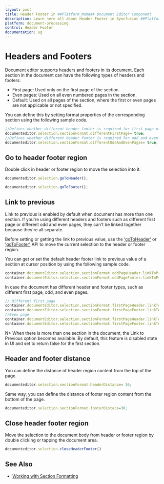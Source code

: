 ```yaml
---
layout: post
title: Header Footer in ##Platform_Name## Document Editor Component
description: Learn here all about Header Footer in Syncfusion ##Platform_Name## Document Editor component of Syncfusion Essential JS 2 and more.
platform: document-processing
control: Header Footer
documentation: ug
---
```



# Headers and Footers

Document editor supports headers and footers in its document. Each section in the document can have the following types of headers and footers:

* First page: Used only on the first page of the section.
* Even pages: Used on all even numbered pages in the section.
* Default: Used on all pages of the section, where the first or even pages are not applicable or not specified.

You can define this by setting format properties of the corresponding section using the following sample code.

```typescript
//Defines whether different header footer is required for first page of the section
documenteditor.selection.sectionFormat.differentFirstPage= true;
//Defines whether different header footer is required for odd and even pages in the section
documenteditor.selection.sectionFormat.differentOddAndEvenPages= true;
```

## Go to header footer region

Double click in header or footer region to move the selection into it.

```typescript
documenteditor.selection.goToHeader();
```

```typescript
documenteditor.selection.goToFooter();
```

## Link to previous

Link to previous is enabled by default when document has more than one section. If you're using different headers and footers such as different first page or different odd and even pages, they can't be linked together because they're all separate.

Before setting or getting the link to previous value, use the ['goToHeader'](https://ej2.syncfusion.com/aspnetmvc/documentation/api/document-editor/selection#gotoheader) or ['goToFooter'](https://ej2.syncfusion.com/aspnetmvc/documentation/api/document-editor/selection#gotofooter) API to move the current selection to the header or footer region.

You can get or set the default header footer link to previous value of a section at cursor position by using the following sample code.

```typescript
container.documentEditor.selection.sectionFormat.oddPageHeader.linkToPrevious = false;
container.documentEditor.selection.sectionFormat.oddPageFooter.linkToPrevious = false;
```

In case the document has different header and footer types, such as different first page, odd, and even pages.

```typescript
// Different first page
container.documentEditor.selection.sectionFormat.firstPageHeader.linkToPrevious = false;
container.documentEditor.selection.sectionFormat.firstPageFooter.linkToPrevious = false;
//Even page
container.documentEditor.selection.sectionFormat.firstPageHeader.linkToPrevious = false;
container.documentEditor.selection.sectionFormat.firstPageFooter.linkToPrevious = false;
```

N> When there is more than one section in the document, the Link to Previous option becomes available. By default, this feature is disabled state in UI and set to return false for the first section.

## Header and footer distance

You can define the distance of header region content from the top of the page.

```typescript
documenteditor.selection.sectionFormat.headerDistance= 36;
```

Same way, you can define the distance of footer region content from the bottom of the page.

```typescript
documenteditor.selection.sectionFormat.footerDistace=36;
```

## Close header footer region

Move the selection to the document body from header or footer region by double clicking or tapping the document area.

```typescript
documenteditor.selection.closeHeaderFooter()
```

## See Also

* [Working with Section Formatting](./section-format)
